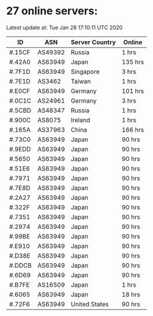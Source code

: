 # 27 online servers:

Latest update at: Tue Jan 28 17:10:11 UTC 2020

| ID | ASN | Server Country | Online |
| -- | --- | -------------- | ------ |
| #.15CF | AS49392 | Russia | 1 hrs |
| #.42A0 | AS63949 | Japan | 135 hrs |
| #.7F1D | AS63949 | Singapore | 3 hrs |
| #.7E1D | AS3462 | Taiwan | 1 hrs |
| #.E0CF | AS63949 | Germany | 101 hrs |
| #.0C1C | AS24961 | Germany | 3 hrs |
| #.5CBD | AS48347 | Russia | 1 hrs |
| #.900C | AS8075 | Ireland | 1 hrs |
| #.165A | AS37963 | China | 166 hrs |
| #.73C0 | AS63949 | Japan | 90 hrs |
| #.9EDD | AS63949 | Japan | 90 hrs |
| #.5650 | AS63949 | Japan | 90 hrs |
| #.51E6 | AS63949 | Japan | 90 hrs |
| #.7971 | AS63949 | Japan | 90 hrs |
| #.7E8D | AS63949 | Japan | 90 hrs |
| #.2A27 | AS63949 | Japan | 90 hrs |
| #.322F | AS63949 | Japan | 90 hrs |
| #.7351 | AS63949 | Japan | 90 hrs |
| #.2974 | AS63949 | Japan | 90 hrs |
| #.99BE | AS63949 | Japan | 90 hrs |
| #.E910 | AS63949 | Japan | 90 hrs |
| #.D38E | AS63949 | Japan | 90 hrs |
| #.DDCB | AS63949 | Japan | 90 hrs |
| #.6D69 | AS63949 | Japan | 90 hrs |
| #.B7FE | AS16509 | Japan | 1 hrs |
| #.6065 | AS63949 | Japan | 18 hrs |
| #.72F6 | AS63949 | United States | 90 hrs |


